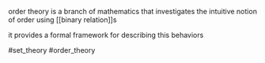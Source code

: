 order theory is a branch of mathematics that investigates the intuitive notion of order using [[binary relation]]s 

it provides a formal framework for describing this behaviors

#set_theory 
#order_theory
